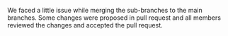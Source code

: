 We faced a little issue while merging the sub-branches to the main branches. Some changes were proposed in pull request and all members reviewed the changes and accepted the pull request.
